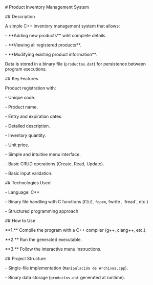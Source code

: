 \# Product Inventory Management System

\## Description

A simple C++ inventory management system that allows:



\- \*\*Adding new products\*\* wiht complete details.

\- \*\*Viewing all registered products\*\*.

\- \*\*Modifying existing product information\*\*.



Data is stored in a binary file (`productos.dat`) for persistence between program executions.



\## Key Features

Product registration with:

\- Unique code.

\- Product name.

\- Entry and expiration dates.

\- Detailed description.

\- Inventory quantity.

\- Unit price.

\- Simple and intuitive menu interface.

\- Basic CRUD operations (Create, Read, Update).

\- Basic input validation.



\## Technologies Used

\- Language: C++

\- Binary file handling with C functions (`FILE`, `fopen`,  fwrite`, `fread`, etc.)

\- Structured programming approach



\## How to Use

\*\*1.\*\* Compile the program with a C++ compiler (g++, clang++, etc.).

\*\*2.\*\* Run the generated executable.

\*\*3.\*\* Follow the interactive menu instructions.



\## Project Structure

\- Single-file implementation (`Manipulación de Archivos.cpp`).

\- Binary data storage (`productos.dat` generated at runtime).

